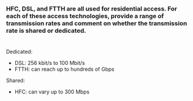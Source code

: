 ### HFC, DSL, and FTTH are all used for residential access. For each of these access technologies, provide a range of transmission rates and comment on whether the transmission rate is shared or dedicated.

#

Dedicated:
* DSL: 256 kbit/s to 100 Mbit/s
* FTTH: can reach up to hundreds of Gbps

Shared:
* HFC: can vary up to 300 Mbps